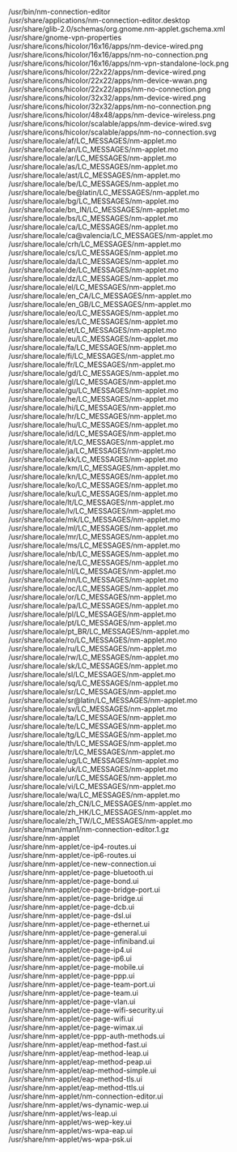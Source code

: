 /usr/bin/nm-connection-editor  
/usr/share/applications/nm-connection-editor.desktop  
/usr/share/glib-2.0/schemas/org.gnome.nm-applet.gschema.xml  
/usr/share/gnome-vpn-properties  
/usr/share/icons/hicolor/16x16/apps/nm-device-wired.png  
/usr/share/icons/hicolor/16x16/apps/nm-no-connection.png  
/usr/share/icons/hicolor/16x16/apps/nm-vpn-standalone-lock.png  
/usr/share/icons/hicolor/22x22/apps/nm-device-wired.png  
/usr/share/icons/hicolor/22x22/apps/nm-device-wwan.png  
/usr/share/icons/hicolor/22x22/apps/nm-no-connection.png  
/usr/share/icons/hicolor/32x32/apps/nm-device-wired.png  
/usr/share/icons/hicolor/32x32/apps/nm-no-connection.png  
/usr/share/icons/hicolor/48x48/apps/nm-device-wireless.png  
/usr/share/icons/hicolor/scalable/apps/nm-device-wired.svg  
/usr/share/icons/hicolor/scalable/apps/nm-no-connection.svg  
/usr/share/locale/af/LC\_MESSAGES/nm-applet.mo  
/usr/share/locale/an/LC\_MESSAGES/nm-applet.mo  
/usr/share/locale/ar/LC\_MESSAGES/nm-applet.mo  
/usr/share/locale/as/LC\_MESSAGES/nm-applet.mo  
/usr/share/locale/ast/LC\_MESSAGES/nm-applet.mo  
/usr/share/locale/be/LC\_MESSAGES/nm-applet.mo  
/usr/share/locale/be@latin/LC\_MESSAGES/nm-applet.mo  
/usr/share/locale/bg/LC\_MESSAGES/nm-applet.mo  
/usr/share/locale/bn\_IN/LC\_MESSAGES/nm-applet.mo  
/usr/share/locale/bs/LC\_MESSAGES/nm-applet.mo  
/usr/share/locale/ca/LC\_MESSAGES/nm-applet.mo  
/usr/share/locale/ca@valencia/LC\_MESSAGES/nm-applet.mo  
/usr/share/locale/crh/LC\_MESSAGES/nm-applet.mo  
/usr/share/locale/cs/LC\_MESSAGES/nm-applet.mo  
/usr/share/locale/da/LC\_MESSAGES/nm-applet.mo  
/usr/share/locale/de/LC\_MESSAGES/nm-applet.mo  
/usr/share/locale/dz/LC\_MESSAGES/nm-applet.mo  
/usr/share/locale/el/LC\_MESSAGES/nm-applet.mo  
/usr/share/locale/en\_CA/LC\_MESSAGES/nm-applet.mo  
/usr/share/locale/en\_GB/LC\_MESSAGES/nm-applet.mo  
/usr/share/locale/eo/LC\_MESSAGES/nm-applet.mo  
/usr/share/locale/es/LC\_MESSAGES/nm-applet.mo  
/usr/share/locale/et/LC\_MESSAGES/nm-applet.mo  
/usr/share/locale/eu/LC\_MESSAGES/nm-applet.mo  
/usr/share/locale/fa/LC\_MESSAGES/nm-applet.mo  
/usr/share/locale/fi/LC\_MESSAGES/nm-applet.mo  
/usr/share/locale/fr/LC\_MESSAGES/nm-applet.mo  
/usr/share/locale/gd/LC\_MESSAGES/nm-applet.mo  
/usr/share/locale/gl/LC\_MESSAGES/nm-applet.mo  
/usr/share/locale/gu/LC\_MESSAGES/nm-applet.mo  
/usr/share/locale/he/LC\_MESSAGES/nm-applet.mo  
/usr/share/locale/hi/LC\_MESSAGES/nm-applet.mo  
/usr/share/locale/hr/LC\_MESSAGES/nm-applet.mo  
/usr/share/locale/hu/LC\_MESSAGES/nm-applet.mo  
/usr/share/locale/id/LC\_MESSAGES/nm-applet.mo  
/usr/share/locale/it/LC\_MESSAGES/nm-applet.mo  
/usr/share/locale/ja/LC\_MESSAGES/nm-applet.mo  
/usr/share/locale/kk/LC\_MESSAGES/nm-applet.mo  
/usr/share/locale/km/LC\_MESSAGES/nm-applet.mo  
/usr/share/locale/kn/LC\_MESSAGES/nm-applet.mo  
/usr/share/locale/ko/LC\_MESSAGES/nm-applet.mo  
/usr/share/locale/ku/LC\_MESSAGES/nm-applet.mo  
/usr/share/locale/lt/LC\_MESSAGES/nm-applet.mo  
/usr/share/locale/lv/LC\_MESSAGES/nm-applet.mo  
/usr/share/locale/mk/LC\_MESSAGES/nm-applet.mo  
/usr/share/locale/ml/LC\_MESSAGES/nm-applet.mo  
/usr/share/locale/mr/LC\_MESSAGES/nm-applet.mo  
/usr/share/locale/ms/LC\_MESSAGES/nm-applet.mo  
/usr/share/locale/nb/LC\_MESSAGES/nm-applet.mo  
/usr/share/locale/ne/LC\_MESSAGES/nm-applet.mo  
/usr/share/locale/nl/LC\_MESSAGES/nm-applet.mo  
/usr/share/locale/nn/LC\_MESSAGES/nm-applet.mo  
/usr/share/locale/oc/LC\_MESSAGES/nm-applet.mo  
/usr/share/locale/or/LC\_MESSAGES/nm-applet.mo  
/usr/share/locale/pa/LC\_MESSAGES/nm-applet.mo  
/usr/share/locale/pl/LC\_MESSAGES/nm-applet.mo  
/usr/share/locale/pt/LC\_MESSAGES/nm-applet.mo  
/usr/share/locale/pt\_BR/LC\_MESSAGES/nm-applet.mo  
/usr/share/locale/ro/LC\_MESSAGES/nm-applet.mo  
/usr/share/locale/ru/LC\_MESSAGES/nm-applet.mo  
/usr/share/locale/rw/LC\_MESSAGES/nm-applet.mo  
/usr/share/locale/sk/LC\_MESSAGES/nm-applet.mo  
/usr/share/locale/sl/LC\_MESSAGES/nm-applet.mo  
/usr/share/locale/sq/LC\_MESSAGES/nm-applet.mo  
/usr/share/locale/sr/LC\_MESSAGES/nm-applet.mo  
/usr/share/locale/sr@latin/LC\_MESSAGES/nm-applet.mo  
/usr/share/locale/sv/LC\_MESSAGES/nm-applet.mo  
/usr/share/locale/ta/LC\_MESSAGES/nm-applet.mo  
/usr/share/locale/te/LC\_MESSAGES/nm-applet.mo  
/usr/share/locale/tg/LC\_MESSAGES/nm-applet.mo  
/usr/share/locale/th/LC\_MESSAGES/nm-applet.mo  
/usr/share/locale/tr/LC\_MESSAGES/nm-applet.mo  
/usr/share/locale/ug/LC\_MESSAGES/nm-applet.mo  
/usr/share/locale/uk/LC\_MESSAGES/nm-applet.mo  
/usr/share/locale/ur/LC\_MESSAGES/nm-applet.mo  
/usr/share/locale/vi/LC\_MESSAGES/nm-applet.mo  
/usr/share/locale/wa/LC\_MESSAGES/nm-applet.mo  
/usr/share/locale/zh\_CN/LC\_MESSAGES/nm-applet.mo  
/usr/share/locale/zh\_HK/LC\_MESSAGES/nm-applet.mo  
/usr/share/locale/zh\_TW/LC\_MESSAGES/nm-applet.mo  
/usr/share/man/man1/nm-connection-editor.1.gz  
/usr/share/nm-applet  
/usr/share/nm-applet/ce-ip4-routes.ui  
/usr/share/nm-applet/ce-ip6-routes.ui  
/usr/share/nm-applet/ce-new-connection.ui  
/usr/share/nm-applet/ce-page-bluetooth.ui  
/usr/share/nm-applet/ce-page-bond.ui  
/usr/share/nm-applet/ce-page-bridge-port.ui  
/usr/share/nm-applet/ce-page-bridge.ui  
/usr/share/nm-applet/ce-page-dcb.ui  
/usr/share/nm-applet/ce-page-dsl.ui  
/usr/share/nm-applet/ce-page-ethernet.ui  
/usr/share/nm-applet/ce-page-general.ui  
/usr/share/nm-applet/ce-page-infiniband.ui  
/usr/share/nm-applet/ce-page-ip4.ui  
/usr/share/nm-applet/ce-page-ip6.ui  
/usr/share/nm-applet/ce-page-mobile.ui  
/usr/share/nm-applet/ce-page-ppp.ui  
/usr/share/nm-applet/ce-page-team-port.ui  
/usr/share/nm-applet/ce-page-team.ui  
/usr/share/nm-applet/ce-page-vlan.ui  
/usr/share/nm-applet/ce-page-wifi-security.ui  
/usr/share/nm-applet/ce-page-wifi.ui  
/usr/share/nm-applet/ce-page-wimax.ui  
/usr/share/nm-applet/ce-ppp-auth-methods.ui  
/usr/share/nm-applet/eap-method-fast.ui  
/usr/share/nm-applet/eap-method-leap.ui  
/usr/share/nm-applet/eap-method-peap.ui  
/usr/share/nm-applet/eap-method-simple.ui  
/usr/share/nm-applet/eap-method-tls.ui  
/usr/share/nm-applet/eap-method-ttls.ui  
/usr/share/nm-applet/nm-connection-editor.ui  
/usr/share/nm-applet/ws-dynamic-wep.ui  
/usr/share/nm-applet/ws-leap.ui  
/usr/share/nm-applet/ws-wep-key.ui  
/usr/share/nm-applet/ws-wpa-eap.ui  
/usr/share/nm-applet/ws-wpa-psk.ui  
